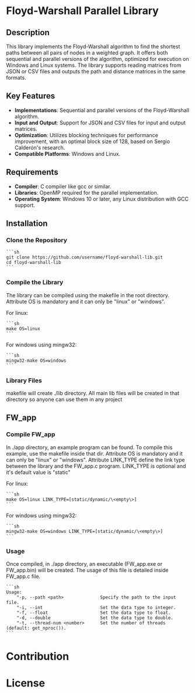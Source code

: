 # Floyd-Warshall Parallel Library

## Description

This library implements the Floyd-Warshall algorithm to find the shortest paths between all pairs of nodes in a weighted graph. It offers both sequential and parallel versions of the algorithm, optimized for execution on Windows and Linux systems. The library supports reading matrices from JSON or CSV files and outputs the path and distance matrices in the same formats.

## Key Features

- **Implementations**: Sequential and parallel versions of the Floyd-Warshall algorithm.
- **Input and Output**: Support for JSON and CSV files for input and output matrices.
- **Optimization**: Utilizes blocking techniques for performance improvement, with an optimal block size of 128, based on Sergio Calderón's research.
- **Compatible Platforms**: Windows and Linux.

## Requirements

- **Compiler**: C compiler like gcc or similar.
- **Libraries**: OpenMP required for the parallel implementation.
- **Operating System**: Windows 10 or later, any Linux distribution with GCC support.

## Installation

### Clone the Repository

    ```sh
    git clone https://github.com/username/floyd-warshall-lib.git
    cd floyd-warshall-lib
    ```

### Compile the Library

The library can be compiled using the makefile in the root directory. Attribute OS is mandatory and it can only be "linux" or "windows".

For linux:

    ```sh
    make OS=linux
    ```

For windows using mingw32:

    ```sh
    mingw32-make OS=windows
    ```

### Library Files

makefile will create ./lib directory. All main lib files will be created in that directory so anyone can use them in any project  

## FW_app

### Compile FW_app

In ./app directory, an example program can be found. To compile this example, use the makefile inside that dir. Attribute OS is mandatory and it can only be "linux" or "windows". Attribute LINK_TYPE define the link type between the library and the FW_app.c program. LINK_TYPE is optional and it's default value is "static"

For linux:

    ```sh
    make OS=linux LINK_TYPE=[static/dynamic/\<empty\>]
    ```

For windows using mingw32:

    ```sh
    mingw32-make OS=windows LINK_TYPE=[static/dynamic/\<empty\>]
    ```

### Usage

Once compiled, in ./app directory, an executable (FW_app.exe or FW_app.bin) will be created. The usage of this file is detailed inside FW_app.c file.

    ```sh
    Usage:
        "-p, --path <path>              Specify the path to the input file.
        "-i, --int                      Set the data type to integer.
        "-f, --float                    Set the data type to float.
        "-d, --double                   Set the data type to double.
        "-t, --thread-num <number>      Set the number of threads (default: get_nproc()).
    ```

# Contribution


# License


    
